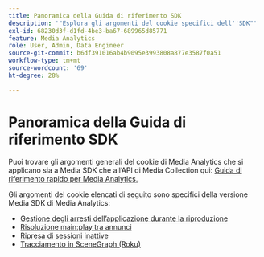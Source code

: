 ```yaml
---
title: Panoramica della Guida di riferimento SDK
description: '"Esplora gli argomenti del cookie specifici dell''SDK"'
exl-id: 68230d3f-d1fd-4be3-ba67-689965d85771
feature: Media Analytics
role: User, Admin, Data Engineer
source-git-commit: b6df391016ab4b9095e3993808a877e3587f0a51
workflow-type: tm+mt
source-wordcount: '69'
ht-degree: 28%

---
```


# Panoramica della Guida di riferimento SDK

Puoi trovare gli argomenti generali del cookie di Media Analytics che si applicano sia a Media SDK che all’API di Media Collection qui: [Guida di riferimento rapido per Media Analytics.](/help/media-analytics-cookbook/media-analytics-cookbook.md)

Gli argomenti del cookie elencati di seguito sono specifici della versione Media SDK di Media Analytics:

* [Gestione degli arresti dell’applicazione durante la riproduzione](/help/sdk-implement/cookbook/app-interrupts.md)
* [Risoluzione main:play tra annunci](/help/sdk-implement/cookbook/fix-ad-play-ad.md)
* [Ripresa di sessioni inattive](/help/sdk-implement/cookbook/resuming-inactive.md)
* [Tracciamento in SceneGraph (Roku)](/help/sdk-implement/cookbook/sdk-track-scenegraph.md)
